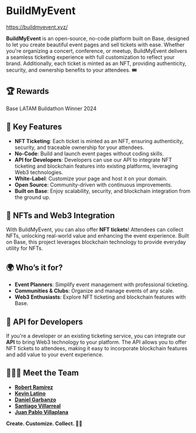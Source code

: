 # BuildMyEvent

https://buildmyevent.xyz/

**BuildMyEvent** is an open-source, no-code platform built on Base, designed to let you create beautiful event pages and sell tickets with ease. Whether you're organizing a concert, conference, or meetup, BuildMyEvent delivers a seamless ticketing experience with full customization to reflect your brand. Additionally, each ticket is minted as an NFT, providing authenticity, security, and ownership benefits to your attendees. 🎟️

##  🏆 Rewards 

Base LATAM Buildathon Winner 2024

## 🌟 Key Features

- **NFT Ticketing**: Each ticket is minted as an NFT, ensuring authenticity, security, and traceable ownership for your attendees.
- **No-Code**: Build and launch event pages without coding skills.
- **API for Developers**: Developers can use our API to integrate NFT ticketing and blockchain features into existing platforms, leveraging Web3 technologies.
- **White-Label**: Customize your page and host it on your domain.
- **Open Source**: Community-driven with continuous improvements.
- **Built on Base**: Enjoy scalability, security, and blockchain integration from the ground up.

## 🚀 NFTs and Web3 Integration

With BuildMyEvent, you can also offer **NFT tickets**! Attendees can collect NFTs, unlocking real-world value and enhancing the event experience. Built on Base, this project leverages blockchain technology to provide everyday utility for NFTs.

## 🌍 Who’s it for?

- **Event Planners**: Simplify event management with professional ticketing.
- **Communities & Clubs**: Organize and manage events of any scale.
- **Web3 Enthusiasts**: Explore NFT ticketing and blockchain features with Base.

## 📡 API for Developers

If you're a developer or an existing ticketing service, you can integrate our **API** to bring Web3 technology to your platform. The API allows you to offer NFT tickets to attendees, making it easy to incorporate blockchain features and add value to your event experience.


## 👨🏻‍💻 Meet the Team
- [**Robert Ramírez**](https://github.com/robertram)
- [**Kevin Latino**](https://github.com/KevinLatino)
- [**Daniel Garbanzo**](https://github.com/bitfalt)
- [**Santiago Villarreal**](https://github.com/villarley)
- [**Juan Pablo Villaplana**](https://github.com/PabloVillaplana)


**Create. Customize. Collect. 🚀✨**
